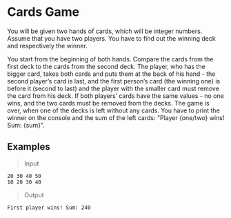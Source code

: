 <h1>	Cards Game</h1>
You will be given two hands of cards, which will be integer numbers. Assume that you have two players. You have to find out the winning deck and respectively the winner.

You start from the beginning of both hands. Compare the cards from the first deck to the cards from the second deck. The player, who has the bigger card, takes both cards and puts them at the back of his hand - the second player’s card is last, and the first person’s card (the winning one) is before it (second to last) and the player with the smaller card must remove the card from his deck. If both players’ cards have the same values - no one wins, and the two cards must be removed from the decks. The game is over, when one of the decks is left without any cards. You have to print the winner on the console and the sum of the left cards: "Player {one/two} wins! Sum: {sum}".

<h2>Examples</h2>

>Input

    20 30 40 50
    10 20 30 40

>Output

    First player wins! Sum: 240
